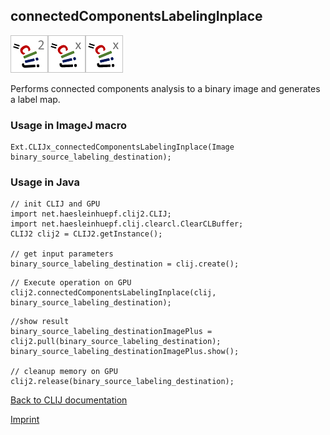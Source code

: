 ## connectedComponentsLabelingInplace
![Image](images/mini_clij2_logo.png)![Image](images/mini_clijx_logo.png)![Image](images/mini_clijx_logo.png)

Performs connected components analysis to a binary image and generates a label map.

### Usage in ImageJ macro
```
Ext.CLIJx_connectedComponentsLabelingInplace(Image binary_source_labeling_destination);
```


### Usage in Java
```
// init CLIJ and GPU
import net.haesleinhuepf.clij2.CLIJ;
import net.haesleinhuepf.clij.clearcl.ClearCLBuffer;
CLIJ2 clij2 = CLIJ2.getInstance();

// get input parameters
binary_source_labeling_destination = clij.create();
```

```
// Execute operation on GPU
clij2.connectedComponentsLabelingInplace(clij, binary_source_labeling_destination);
```

```
//show result
binary_source_labeling_destinationImagePlus = clij2.pull(binary_source_labeling_destination);
binary_source_labeling_destinationImagePlus.show();

// cleanup memory on GPU
clij2.release(binary_source_labeling_destination);
```


[Back to CLIJ documentation](https://clij.github.io/)

[Imprint](https://clij.github.io/imprint)
